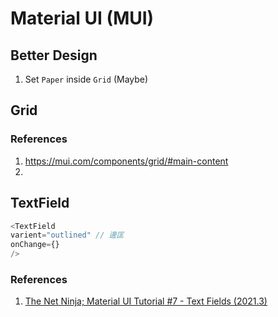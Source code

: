 # Material UI (MUI)

## Better Design

1. Set `Paper` inside `Grid` (Maybe)

## Grid



### References

1. https://mui.com/components/grid/#main-content
2. 

## TextField

```javascript
<TextField 
varient="outlined" // 邊匡
onChange={}
/>
```

### References

1. [The Net Ninja; Material UI Tutorial #7 - Text Fields (2021.3)](https://youtu.be/sTdt2cJS2dg)
